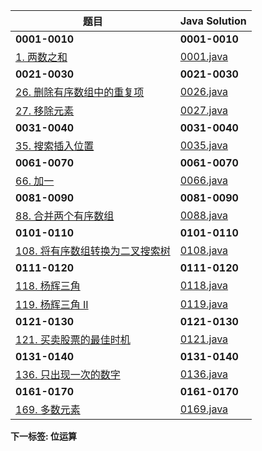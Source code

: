 
题目|Java Solution
--|--
**0001-0010**|**0001-0010**
[1. 两数之和](https://leetcode.cn/problems/two-sum/)|[0001.java](leetcode/0001-0010/java/0001.java)
**0021-0030**|**0021-0030**
[26. 删除有序数组中的重复项](https://leetcode.cn/problems/remove-duplicates-from-sorted-array/)|[0026.java](leetcode/0021-0030/java/0026.java)
[27. 移除元素](https://leetcode.cn/problems/remove-element/)|[0027.java](leetcode/0021-0030/java/0027.java)
**0031-0040**|**0031-0040**
[35. 搜索插入位置](https://leetcode.cn/problems/search-insert-position/)|[0035.java](leetcode/0031-0040/java/0035.java)
**0061-0070**|**0061-0070**
[66. 加一](https://leetcode.cn/problems/plus-one/)|[0066.java](leetcode/0061-0070/java/0066.java)
**0081-0090**|**0081-0090**
[88. 合并两个有序数组](https://leetcode.cn/problems/merge-sorted-array/)|[0088.java](leetcode/0081-0090/java/0088.java)
**0101-0110**|**0101-0110**
[108. 将有序数组转换为二叉搜索树](https://leetcode.cn/problems/convert-sorted-array-to-binary-search-tree/)|[0108.java](leetcode/0101-0110/java/0108.java)
**0111-0120**|**0111-0120**
[118. 杨辉三角](https://leetcode.cn/problems/pascals-triangle/)|[0118.java](leetcode/0111-0120/java/0118.java)
[119. 杨辉三角 II](https://leetcode.cn/problems/pascals-triangle-ii/)|[0119.java](leetcode/0111-0120/java/0119.java)
**0121-0130**|**0121-0130**
[121. 买卖股票的最佳时机](https://leetcode.cn/problems/best-time-to-buy-and-sell-stock/)|[0121.java](leetcode/0121-0130/java/0121.java)
**0131-0140**|**0131-0140**
[136. 只出现一次的数字](https://leetcode.cn/problems/single-number/)|[0136.java](leetcode/0131-0140/java/0136.java)
**0161-0170**|**0161-0170**
[169. 多数元素](https://leetcode.cn/problems/majority-element/)|[0169.java](leetcode/0161-0170/java/0169.java)


**下一标签: 位运算**